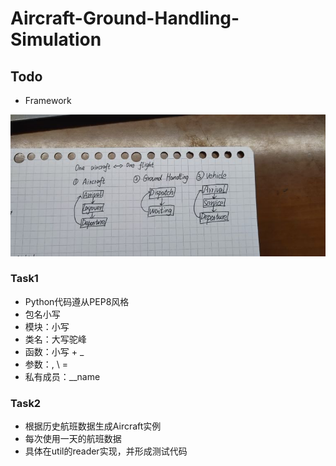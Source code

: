 # Aircraft-Ground-Handling-Simulation

## Todo
- Framework

![](./docs/pic/framework.jpg)

### Task1
- Python代码遵从PEP8风格
- 包名小写
- 模块：小写
- 类名：大写驼峰
- 函数：小写 + _
- 参数：, \ =
- 私有成员：__name

### Task2
- 根据历史航班数据生成Aircraft实例
- 每次使用一天的航班数据
- 具体在util的reader实现，并形成测试代码
